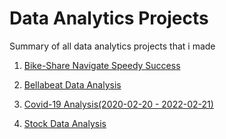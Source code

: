 # Data Analytics Projects
Summary of all data analytics projects that i made

1) [Bike-Share Navigate Speedy Success](https://github.com/AndreasAvgou/Bike-Share-Navigate-Speedy-Success)

2) [Bellabeat Data Analysis](https://github.com/AndreasAvgou/Bellabeat-Data-Analysis)

3) [Covid-19 Analysis(2020-02-20 - 2022-02-21)](https://github.com/AndreasAvgou/Covid-19-Data-Analysis)

4) [Stock Data Analysis](https://github.com/AndreasAvgou/Stock-Data-Analysis)
